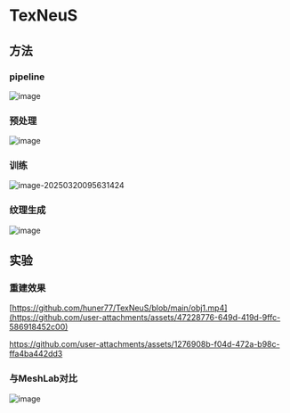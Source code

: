 # TexNeuS


## 方法
### pipeline
![image](https://github.com/user-attachments/assets/e6563cc6-6c65-474f-bd67-ba8463fa8d9f)


### 预处理
![image](https://github.com/user-attachments/assets/739cb746-1a32-4a04-8cd0-e670fa3b3823)

### 训练
![image-20250320095631424](https://github.com/user-attachments/assets/79dfdbda-40db-415a-a87e-70ba9f6007ab)


### 纹理生成
![image](https://github.com/user-attachments/assets/67ee700c-bdb0-4f6d-b07b-9019a2d1d38f)


## 实验

### 重建效果
[https://github.com/huner77/TexNeuS/blob/main/obj1.mp4](https://github.com/user-attachments/assets/47228776-649d-419d-9ffc-586918452c00)

[https://github.com/user-attachments/assets/1276908b-f04d-472a-b98c-ffa4ba442dd3
](https://github.com/huner77/TexNeuS/issues/2#issue-2966467437)


### 与MeshLab对比
![image](https://github.com/user-attachments/assets/2f6a4a86-5162-4fdc-bdb6-0994df47dc39)

